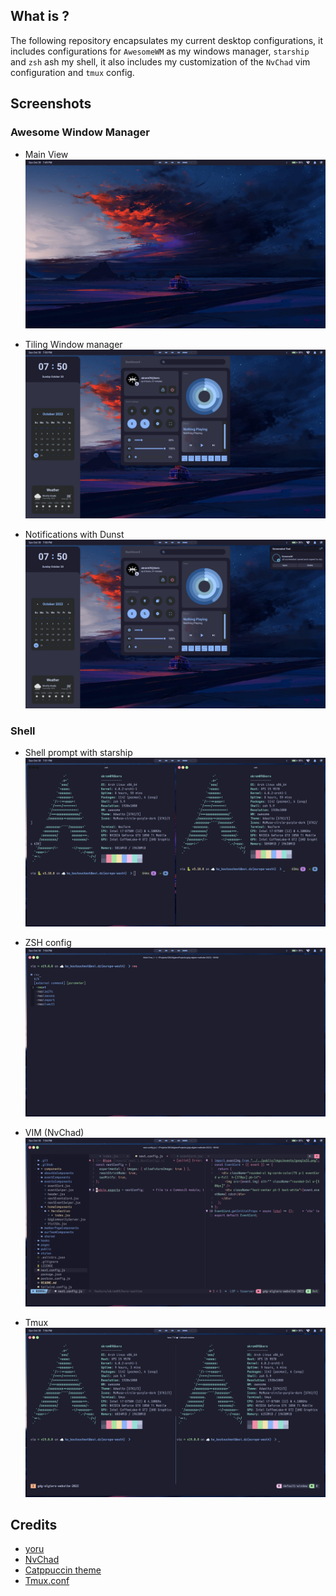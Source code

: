 ## What is ? 
The following repository encapsulates my current desktop configurations, it includes configurations for `AwesomeWM` as my windows manager, `starship` and `zsh` ash my shell, it also includes my customization of the `NvChad` vim configuration and `tmux` config. 

## Screenshots 
### Awesome Window Manager 
- Main View 
![Main desktop](./assets/main.png "Main desktop")

- Tiling Window manager 
![Window manager](./assets/awesome.png "Awesome config")

- Notifications with Dunst
![Notifications](./assets/awesome-notif.png "Notifications")

### Shell 
- Shell prompt with starship 
![Starship prompt](./assets/starship.png "Starship prompt")

- ZSH config 
![ZSH configuration with fzf](./assets/zsh-fzf.png "zsh config with fzf")

- VIM (NvChad)
![VIM as an IDE](./assets/nvim.png "VIM IDE")

- Tmux 
![Tmux config](./assets/tmux.png "Tmux multiplexer")



## Credits 
- [yoru](https://github.com/rxyhn/yoruhttps://github.com/rxyhn/yoru) 
- [NvChad](https://github.com/NvChad/NvChad/)
- [Catppuccin theme](https://github.com/catppuccin/catppuccin)
- [Tmux.conf](https://github.com/gpakosz/.tmux)


